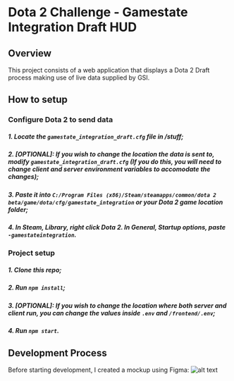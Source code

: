 # Dota 2 Challenge - Gamestate Integration Draft HUD

## Overview
This project consists of a web application that displays a Dota 2 Draft process making use of live data supplied by GSI.

## How to setup

### Configure Dota 2 to send data

##### 1. Locate the **`gamestate_integration_draft.cfg`** file in /stuff;
##### 2. **[OPTIONAL]:** If you wish to change the location the data is sent to, modify **`gamestate_integration_draft.cfg`** (If you do this, you will need to change client and server environment variables to accomodate the changes);
##### 3. Paste it into  **`C:/Program Files (x86)/Steam/steamapps/common/dota 2 beta/game/dota/cfg/gamestate_integration`** or your Dota 2 game location folder;
##### 4. In Steam, Library, right click Dota 2. In General, Startup options, paste **`-gamestateintegration`**.

### Project setup
##### 1. Clone this repo;
##### 2. Run **`npm install`**;
##### 3. **[OPTIONAL]:** If you wish to change the location where both server and client run, you can change the values inside **`.env`** and **`/frontend/.env`**;
##### 4. Run **`npm start`**.


## Development Process

Before starting development, I created a mockup using Figma:
![alt text]([http://url/to/img.png](https://github.com/misterrhhh/challenge/blob/main/stuff/mockup.png))
